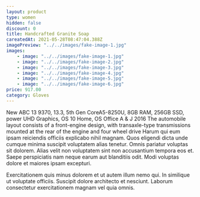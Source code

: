 ```yaml
---
layout: product
type: women
hidden: false
discount: 0
title: Handcrafted Granite Soap
careatedAt: 2021-05-28T08:47:04.388Z
imagePreview: "../../images/fake-image-1.jpg"
images:
    - image: "../../images/fake-image-1.jpg"
    - image: "../../images/fake-image-2.jpg"
    - image: "../../images/fake-image-3.jpg"
    - image: "../../images/fake-image-4.jpg"
    - image: "../../images/fake-image-5.jpg"
    - image: "../../images/fake-image-6.jpg"
price: 917.00
category: Gloves
---
```

New ABC 13 9370, 13.3, 5th Gen CoreA5-8250U, 8GB RAM, 256GB SSD, power UHD Graphics, OS 10 Home, OS Office A & J 2016
The automobile layout consists of a front-engine design, with transaxle-type transmissions mounted at the rear of the engine and four wheel drive
Harum qui eum ipsam reiciendis officiis explicabo nihil magnam. Quos eligendi dicta unde cumque minima suscipit voluptatem alias tenetur. Omnis pariatur voluptas sit dolorem. Alias velit non voluptatem sint non accusantium tempora eos et. Saepe perspiciatis nam neque earum aut blanditiis odit. Modi voluptas dolore et maiores ipsam excepturi.
 Exercitationem quis minus dolorem et ut autem illum nemo qui. In similique ut voluptate officiis. Suscipit dolore architecto et nesciunt. Laborum consectetur exercitationem magnam vel quia omnis.
